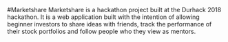 #Marketshare
Marketshare is a hackathon project built at the Durhack 2018 hackathon. 
It is a web application built with the intention of allowing beginner investors to share ideas with friends, 
track the performance of their stock portfolios and follow people who they view as mentors. 
